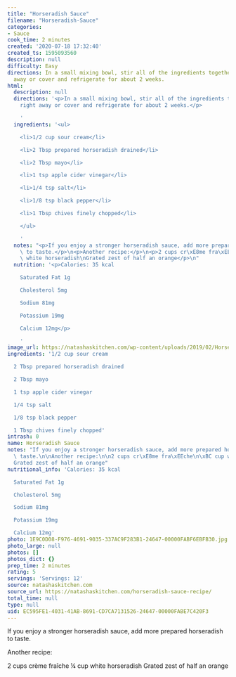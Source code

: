 ```yaml
---
title: "Horseradish Sauce"
filename: "Horseradish-Sauce"
categories:
- Sauce
cook_time: 2 minutes
created: '2020-07-18 17:32:40'
created_ts: 1595093560
description: null
difficulty: Easy
directions: In a small mixing bowl, stir all of the ingredients together. Serve right
  away or cover and refrigerate for about 2 weeks.
html:
  description: null
  directions: '<p>In a small mixing bowl, stir all of the ingredients together. Serve
    right away or cover and refrigerate for about 2 weeks.</p>

    '
  ingredients: '<ul>

    <li>1/2 cup sour cream</li>

    <li>2 Tbsp prepared horseradish drained</li>

    <li>2 Tbsp mayo</li>

    <li>1 tsp apple cider vinegar</li>

    <li>1/4 tsp salt</li>

    <li>1/8 tsp black pepper</li>

    <li>1 Tbsp chives finely chopped</li>

    </ul>

    '
  notes: "<p>If you enjoy a stronger horseradish sauce, add more prepared horseradish\
    \ to taste.</p>\n<p>Another recipe:</p>\n<p>2 cups cr\xE8me fra\xEEche\n\xBC cup\
    \ white horseradish\nGrated zest of half an orange</p>\n"
  nutrition: '<p>Calories: 35 kcal

    Saturated Fat 1g

    Cholesterol 5mg

    Sodium 81mg

    Potassium 19mg

    Calcium 12mg</p>

    '
image_url: https://natashaskitchen.com/wp-content/uploads/2019/02/Horseradish-Sauce-4.jpg
ingredients: '1/2 cup sour cream

  2 Tbsp prepared horseradish drained

  2 Tbsp mayo

  1 tsp apple cider vinegar

  1/4 tsp salt

  1/8 tsp black pepper

  1 Tbsp chives finely chopped'
intrash: 0
name: Horseradish Sauce
notes: "If you enjoy a stronger horseradish sauce, add more prepared horseradish to\
  \ taste.\n\nAnother recipe:\n\n2 cups cr\xE8me fra\xEEche\n\xBC cup white horseradish\n\
  Grated zest of half an orange"
nutritional_info: 'Calories: 35 kcal

  Saturated Fat 1g

  Cholesterol 5mg

  Sodium 81mg

  Potassium 19mg

  Calcium 12mg'
photo: 1E9C0D08-F976-4691-9035-337AC9F283B1-24647-00000FABF6EBFB30.jpg
photo_large: null
photos: []
photos_dict: {}
prep_time: 2 minutes
rating: 5
servings: 'Servings: 12'
source: natashaskitchen.com
source_url: https://natashaskitchen.com/horseradish-sauce-recipe/
total_time: null
type: null
uid: EC595FE1-4031-41AB-8691-CD7CA7131526-24647-00000FABE7C420F3
---
```

If you enjoy a stronger horseradish sauce, add more prepared horseradish to taste.

Another recipe:

2 cups crème fraîche
¼ cup white horseradish
Grated zest of half an orange
